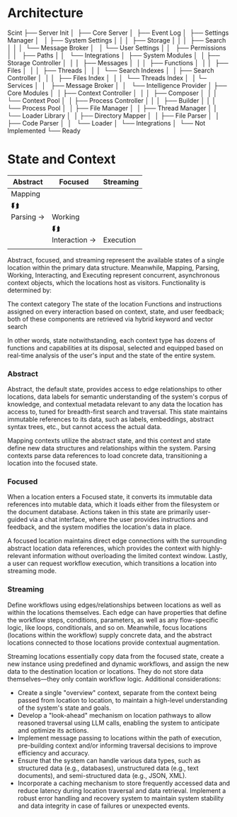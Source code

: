 # Architecture

Scint
├── Server Init
│   ├── Core Server
│   ├── Event Log
│   ├── Settings Manager
│   │   ├── System Settings
│   │   │   ├── Storage
│   │   │   ├── Search
│   │   │   └── Message Broker
│   │   └── User Settings
│   │       ├── Permissions
│   │       ├── Paths
│   │       └── Integrations
│   ├── System Modules
│   │   ├── Storage Controller
│   │   │   ├── Messages
│   │   │   ├── Functions
│   │   │   ├── Files
│   │   │   ├── Threads
│   │   │   └── Search Indexes
│   │   ├── Search Controller
│   │   │   ├── Files Index
│   │   │   └── Threads Index
│   │   └─ Services
│   │      ├── Message Broker
│   │      └── Intelligence Provider
│   ├── Core Modules
│   │   ├── Context Controller
│   │   │   ├── Composer
│   │   │   └── Context Pool
│   │   ├── Process Controller
│   │   │   ├── Builder
│   │   │   └── Process Pool
│   │   ├── File Manager
│   │   ├── Thread Manager
│   │   └── Loader Library
│   │       ├── Directory Mapper
│   │       ├── File Parser
│   │       ├── Code Parser
│   │       └── Loader
│   └── Integrations
│       └── Not Implemented
└── Ready

# State and Context

| Abstract   | Focused        | Streaming |
| ---------- | -------------- | --------- |
| Mapping    |                |           |
| ⮮⮭         |                |           |
| Parsing -> | Working        |           |
|            | ⮮⮭             |           |
|            | Interaction -> | Execution |
|            |                |           |

Abstract, focused, and streaming represent the available states of a single location within the primary data structure. Meanwhile, Mapping, Parsing, Working, Interacting, and Executing represent concurrent, asynchronous context objects, which the locations host as visitors. Functionality is determined by:

The context category
The state of the location
Functions and instructions assigned on every interaction based on context, state, and user feedback; both of these components are retrieved via hybrid keyword and vector search

In other words, state notwithstanding, each context type has dozens of functions and capabilities at its disposal, selected and equipped based on real-time analysis of the user's input and the state of the entire system.

### Abstract

Abstract, the default state, provides access to edge relationships to other locations, data labels for semantic understanding of the system's corpus of knowledge, and contextual metadata relevant to any data the location has access to, tuned for breadth-first search and traversal. This state maintains immutable references to its data, such as labels, embeddings, abstract syntax trees, etc., but cannot access the actual data.

Mapping contexts utilize the abstract state, and this context and state define new data structures and relationships within the system. Parsing contexts parse data references to load concrete data, transitioning a location into the focused state.

### Focused

When a location enters a Focused state, it converts its immutable data references into mutable data, which it loads either from the filesystem or the document database. Actions taken in this state are primarily user-guided via a chat interface, where the user provides instructions and feedback, and the system modifies the location's data in place.

A focused location maintains direct edge connections with the surrounding abstract location data references, which provides the context with highly-relevant information without overloading the limited context window.
Lastly, a user can request workflow execution, which transitions a location into streaming mode.

### Streaming

Define workflows using edges/relationships between locations as well as within the locations themselves. Each edge can have properties that define the workflow steps, conditions, parameters, as well as any flow-specific logic, like loops, conditionals, and so on. Meanwhile, focus locations (locations within the workflow) supply concrete data, and the abstract locations connected to those locations provide contextual augmentation.

Streaming locations essentially copy data from the focused state, create a new instance using predefined and dynamic workflows, and assign the new data to the destination location or locations. They do not store data themselves—they only contain workflow logic.
Additional considerations:

- Create a single "overview" context, separate from the context being passed from location to location, to maintain a high-level understanding of the system's state and goals.
- Develop a "look-ahead" mechanism on location pathways to allow reasoned traversal using LLM calls, enabling the system to anticipate and optimize its actions.
- Implement message passing to locations within the path of execution, pre-building context and/or informing traversal decisions to improve efficiency and accuracy.
- Ensure that the system can handle various data types, such as structured data (e.g., databases), unstructured data (e.g., text documents), and semi-structured data (e.g., JSON, XML).
- Incorporate a caching mechanism to store frequently accessed data and reduce latency during location traversal and data retrieval.
Implement a robust error handling and recovery system to maintain system stability and data integrity in case of failures or unexpected events.
